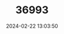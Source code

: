 ---
title: "36993"
category: "Arachnothryx peruviana"
draft: false
date: 2024-02-22 13:03:50
languages:
  Spanish; Castilian: ["Cascarilla Blanca", "Duraznillo"]
  Quechua: ["Cuica-panga"]
---